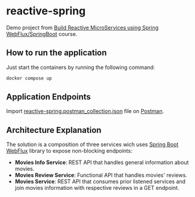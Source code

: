 # reactive-spring

Demo project from [Build Reactive MicroServices using Spring WebFlux/SpringBoot](https://www.udemy.com/course/build-reactive-restful-apis-using-spring-boot-webflux) course.

## How to run the application

Just start the containers by running the following command:

```bash
docker compose up
```

## Application Endpoints

Import [reactive-spring.postman_collection.json](reactive-spring.postman_collection.json) file on [Postman](https://www.postman.com/).

## Architecture Explanation

The solution is a composition of three services wich uses [Spring Boot WebFlux](https://docs.spring.io/spring-framework/reference/web/webflux.html) library to expose non-blocking endpoints:

- **Movies Info Service**: REST API that handles general information about movies.
- **Movies Review Service**: Functional API that handles movies' reviews.
- **Movies Service**: REST API that consumes prior listened services and join movies information with respective reviews in a GET endpoint.
